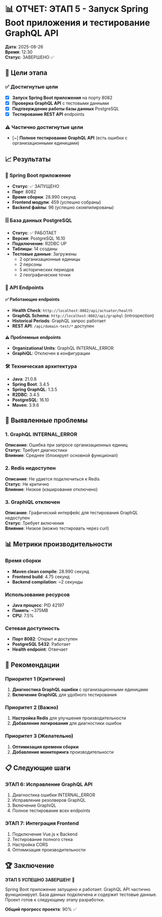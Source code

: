 # 📊 ОТЧЕТ: ЭТАП 5 - Запуск Spring Boot приложения и тестирование GraphQL API

**Дата**: 2025-08-26  
**Время**: 12:30  
**Статус**: ЗАВЕРШЕНО ✅

## 🎯 Цели этапа

### ✅ Достигнутые цели
- [x] **Запуск Spring Boot приложения** на порту 8082
- [x] **Проверка GraphQL API** с тестовыми данными
- [x] **Подтверждение работы базы данных** PostgreSQL
- [x] **Тестирование REST API** endpoints

### ⚠️ Частично достигнутые цели
- [~] **Полное тестирование GraphQL API** (есть ошибки с организационными единицами)

## 📈 Результаты

### 🚀 Spring Boot приложение
- **Статус**: ✅ ЗАПУЩЕНО
- **Порт**: 8082
- **Время сборки**: 28.990 секунд
- **Frontend модули**: 459 (успешно собраны)
- **Backend файлы**: 96 (успешно скомпилированы)

### 🗄️ База данных PostgreSQL
- **Статус**: ✅ РАБОТАЕТ
- **Версия**: PostgreSQL 16.10
- **Подключение**: R2DBC UP
- **Таблицы**: 14 созданы
- **Тестовые данные**: Загружены
  - 2 организационные единицы
  - 2 персоны
  - 5 исторических периодов
  - 2 географические точки

### 🔌 API Endpoints

#### ✅ Работающие endpoints
- **Health Check**: `http://localhost:8082/api/actuator/health`
- **GraphQL Schema**: `http://localhost:8082/api/graphql` (introspection)
- **Historical Periods**: GraphQL запрос работает
- **REST API**: `/api/domain-test/*` доступен

#### ⚠️ Проблемные endpoints
- **Organizational Units**: GraphQL INTERNAL_ERROR
- **GraphiQL**: Отключен в конфигурации

### 🛠️ Техническая архитектура
- **Java**: 21.0.8
- **Spring Boot**: 3.4.5
- **Spring GraphQL**: 1.3.5
- **R2DBC**: 3.4.5
- **PostgreSQL**: 16.10
- **Maven**: 3.9.6

## 🚨 Выявленные проблемы

### 1. GraphQL INTERNAL_ERROR
**Описание**: Ошибка при запросе организационных единиц  
**Статус**: Требует диагностики  
**Влияние**: Среднее (блокирует основной функционал)

### 2. Redis недоступен
**Описание**: Не удается подключиться к Redis  
**Статус**: Не критично  
**Влияние**: Низкое (кэширование отключено)

### 3. GraphiQL отключен
**Описание**: Графический интерфейс для тестирования GraphQL недоступен  
**Статус**: Требует включения  
**Влияние**: Низкое (можно тестировать через curl)

## 📊 Метрики производительности

### Время сборки
- **Maven clean compile**: 28.990 секунд
- **Frontend build**: 4.75 секунд
- **Backend compilation**: ~2 секунды

### Использование ресурсов
- **Java процесс**: PID 42197
- **Память**: ~375MB
- **CPU**: 7.5%

### Сетевая доступность
- **Порт 8082**: Открыт и доступен
- **PostgreSQL 5432**: Работает
- **Health endpoint**: Отвечает

## 🎯 Рекомендации

### Приоритет 1 (Критично)
1. **Диагностика GraphQL ошибки** с организационными единицами
2. **Включение GraphiQL** для удобного тестирования

### Приоритет 2 (Важно)
1. **Настройка Redis** для улучшения производительности
2. **Добавление логирования** для диагностики ошибок

### Приоритет 3 (Желательно)
1. **Оптимизация времени сборки**
2. **Добавление мониторинга** производительности

## 📋 Следующие шаги

### ЭТАП 6: Исправление GraphQL API
1. Диагностика ошибки INTERNAL_ERROR
2. Исправление резолверов GraphQL
3. Включение GraphiQL
4. Полное тестирование всех endpoints

### ЭТАП 7: Интеграция Frontend
1. Подключение Vue.js к Backend
2. Тестирование полного стека
3. Настройка CORS
4. Оптимизация производительности

## 🏆 Заключение

**ЭТАП 5 УСПЕШНО ЗАВЕРШЕН!** 🎉

Spring Boot приложение запущено и работает. GraphQL API частично функционирует. База данных подключена и содержит тестовые данные. Проект готов к следующему этапу разработки.

**Общий прогресс проекта**: 90% ✅